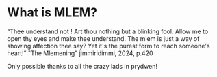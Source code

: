 # What is MLEM?

“Thee understand not ! Art thou nothing but a blinking fool. Allow me to open thy eyes and make thee understand. The mlem is just a way of showing affection thee say? Yet it's the purest form to reach someone's heart!” 
"The Mlemening" jimmiridimmi, 2024, p.420

Only possible thanks to all the crazy lads in prydwen!
